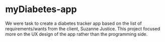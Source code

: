 # myDiabetes-app

We were task to create a diabetes tracker app based on the list of requirements/wants from the client, Suzanne Justice. 
This project focused more on the UX design of the app rather than the programming side. 
